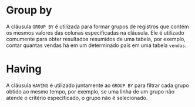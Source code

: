 # Group by

A cláusula `GROUP BY` é utilizada para formar grupos de registros que contém os mesmos valores das colunas especificadas na cláusula. Ele é utilizado comumente para obter resultados resumidos de uma tabela, por exemplo, contar quantas vendas há em um determinado país em uma tabela `vendas`.

# Having

A cláusula `HAVING` é utilizado juntamente ao `GROUP BY` para filtrar cada grupo obtido ao mesmo tempo, por exemplo, se uma linha de um grupo não atende o critério especificado, o grupo não é selecionado.
